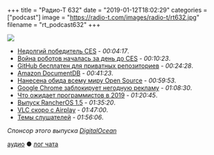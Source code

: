 +++
title = "Радио-Т 632"
date = "2019-01-12T18:02:29"
categories = ["podcast"]
image = "https://radio-t.com/images/radio-t/rt632.jpg"
filename = "rt_podcast632"
+++

![](https://radio-t.com/images/radio-t/rt632.jpg)

- [Недолгий победитель CES](https://loradicarlo.com/pages/cesgenderbias) - *00:04:17*.
- [Война роботов началась за день до CES](https://www.adweek.com/digital/like-grandma-promobot-got-run-over/) - *00:10:23*.
- [GitHub бесплатен для приватных репозиториев](https://blog.github.com/2019-01-07-new-year-new-github/) - *00:24:28*.
- [Amazon DocumentDB](https://aws.amazon.com/documentdb/) - *00:41:23*.
- [Нанесена обида всему миру Open Source](https://techcrunch.com/2019/01/09/aws-gives-open-source-the-middle-finger/) - *00:59:53*.
- [Google Chrome заблокирует негодную рекламу](https://mashable.com/article/google-chrome-block-intrusive-ads-worldwide/) - *01:08:30*.
- [Что ожидает программистов в 2019](https://thenextweb.com/dd/2019/01/01/how-developers-will-work-in-2019/?utm_campaign=OGshare) - *01:20:45*.
- [Выпуск RancherOS 1.5](http://www.opennet.ru/opennews/art.shtml?num=49877) - *01:35:20*.
- [VLC скоро с  Airplay](https://www.slashgear.com/vlc-gets-airplay-soon-what-3-billion-downloads-mean-for-the-app-10561306/) - *01:47:00*.
- [Темы слушателей](https://radio-t.com/p/2019/01/08/prep-632/) - *01:56:06*.

*Спонсор этого выпуска [DigitalOcean](https://www.digitalocean.com)*


[аудио](http://cdn.radio-t.com/rt_podcast632.mp3) ● [лог чата](http://chat.radio-t.com/logs/radio-t-632.html)
<audio src="http://cdn.radio-t.com/rt_podcast632.mp3" preload="none"></audio>
